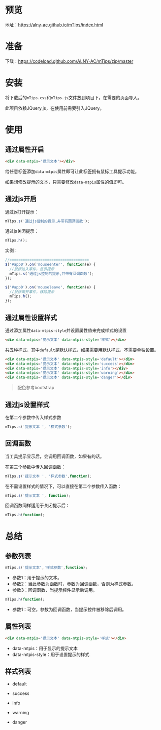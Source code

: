 # 预览
地址：https://alny-ac.github.io/mTips/index.html



# 准备

下载：https://codeload.github.com/ALNY-AC/mTips/zip/master

# 安装

将下载后的`mTips.css`和`mTips.js`文件放到项目下，在需要的页面导入。

此项目依赖JQuery.js，在使用前需要引入JQuery。

# 使用

## 通过属性开启

````html
<div data-mtpis='提示文本'></div>
````

给任意标签添加`data-mtpis`属性即可让此标签拥有鼠标工具提示功能。

如果想修改提示的文本，只需要修改`data-mtpis`属性的值即可。

## 通过js开启

通过js打开提示：

````javascript
mTips.s('通过js控制的提示,并带有回调函数');
````

通过js关闭提示：

````javascript
mTips.h();
````

实例：

````javascript
//====================================
$('#app0').on('mouseenter', function(e) {
  //鼠标进入事件，显示提示
  mTips.s('通过js控制的提示,并带有回调函数');
});

$('#app0').on('mouseleave', function(e) {
  //鼠标离开事件，移除提示
  mTips.h();
});
````



## 通过属性设置样式

通过添加属性`data-mtpis-style`并设置属性值来完成样式的设置

````html
<div data-mtpis='提示文本' data-mtpis-style='样式'></div>
````

共五种样式，其中`default`是默认样式，如果需要用默认样式，不需要单独设置。

````html
<div data-mtpis='提示文本' data-mtpis-style='default'></div>
<div data-mtpis='提示文本' data-mtpis-style='success'></div>
<div data-mtpis='提示文本' data-mtpis-style='info'></div>
<div data-mtpis='提示文本' data-mtpis-style='warning'></div>
<div data-mtpis='提示文本' data-mtpis-style='danger'></div>
````

> 配色参考bootstrap



## 通过js设置样式

在第二个参数中传入样式参数

````javascript
mTips.s('提示文本 ', '样式参数');
````

## 回调函数

当工具提示显示后，会调用回调函数，如果有的话。

在第三个参数中传入回调函数：

````javascript
mTips.s('提示文本 ', '样式参数',function);
````

在不需设置样式的情况下，可以直接在第二个参数传入函数：

````javascript
mTips.s('提示文本 ', function);
````

回调函数同样适用于关闭提示后：

````javascript
mTips.h(function);
````

# 总结

## 参数列表

````javascript
mTips.s('提示文本','样式参数',function);
````

* 参数1：用于提示的文本。
* 参数2：当此参数为函数时，参数为回调函数，否则为样式参数。
* 参数3：回调函数，当提示控件显示后调用。

````javascript
mTips.h(function);
````

* 参数1：可空，参数为回调函数，当提示控件被移除后调用。

## 属性列表

````html
<div data-mtpis='提示文本' data-mtpis-style='样式'></div>
````

* data-mtpis：用于显示的提示文本
* data-mtpis-style：用于设置提示的样式

## 样式列表

* default


* success


* info


* warning


* danger

